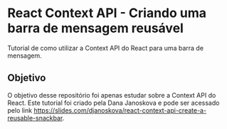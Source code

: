 # React Context API - Criando uma barra de mensagem reusável

Tutorial de como utilizar a Context API do React para uma barra de mensagem.

## Objetivo

O objetivo desse repositório foi apenas estudar sobre a Context API do React.
Este tutorial foi criado pela Dana Janoskova e pode ser acessado pelo link https://slides.com/djanoskova/react-context-api-create-a-reusable-snackbar.
